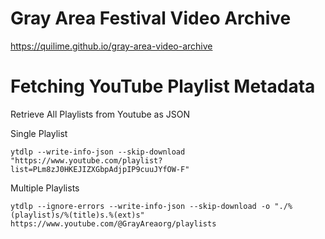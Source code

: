 # Gray Area Festival Video Archive

https://quilime.github.io/gray-area-video-archive


# Fetching YouTube Playlist Metadata

Retrieve All Playlists from Youtube as JSON

Single Playlist

`ytdlp --write-info-json --skip-download "https://www.youtube.com/playlist?list=PLm8zJ0HKEJIZXGbpAdjpIP9cuuJYfOW-F"`

Multiple Playlists

`ytdlp --ignore-errors --write-info-json --skip-download -o "./%(playlist)s/%(title)s.%(ext)s" https://www.youtube.com/@GrayAreaorg/playlists`
